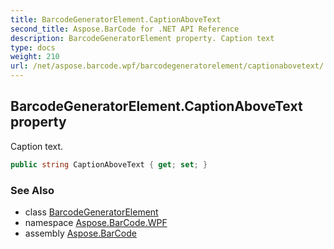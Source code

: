```yaml
---
title: BarcodeGeneratorElement.CaptionAboveText
second_title: Aspose.BarCode for .NET API Reference
description: BarcodeGeneratorElement property. Caption text
type: docs
weight: 210
url: /net/aspose.barcode.wpf/barcodegeneratorelement/captionabovetext/
---
```

## BarcodeGeneratorElement.CaptionAboveText property

Caption text.

```csharp
public string CaptionAboveText { get; set; }
```

### See Also

* class [BarcodeGeneratorElement](../)
* namespace [Aspose.BarCode.WPF](../../barcodegeneratorelement/)
* assembly [Aspose.BarCode](../../../)


